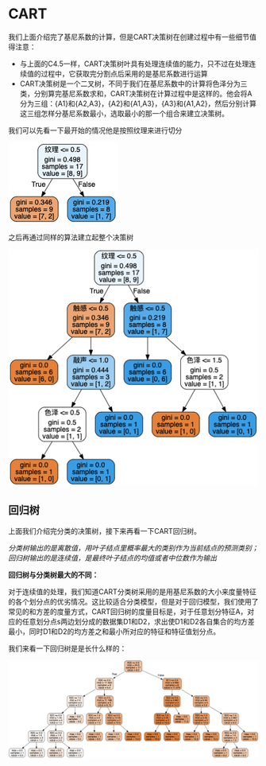 # CART

我们上面介绍完了基尼系数的计算，但是CART决策树在创建过程中有一些细节值得注意：

* 与上面的C4.5一样，CART决策树叶具有处理连续值的能力，只不过在处理连续值的过程中，它获取完分割点后采用的是基尼系数进行运算
* CART决策树是一个二叉树，不同于我们在基尼系数中的计算将色泽分为三类，分别算完基尼系数求和，CART决策树在计算过程中是这样的。他会将A分为三组：{A1}和{A2,A3}，{A2}和{A1,A3}，{A3}和{A1,A2}，然后分别计算这三组怎样分基尼系数最小，选取最小的那一个组合来建立决策树。

我们可以先看一下最开始的情况他是按照纹理来进行切分

![](../../.gitbook/assets/image%20%281%29.png)

之后再通过同样的算法建立起整个决策树

![](../../.gitbook/assets/image%20%2817%29.png)

## **回归树**

上面我们介绍完分类的决策树，接下来再看一下CART回归树。

_分类树输出的是离散值，用叶子结点里概率最大的类别作为当前结点的预测类别；回归树输出的是连续值，是最终叶子结点的均值或者中位数作为输出_

**回归树与分类树最大的不同：**

对于连续值的处理，我们知道CART分类树采用的是用基尼系数的大小来度量特征的各个划分点的优劣情况。这比较适合分类模型，但是对于回归模型，我们使用了常见的和方差的度量方式，CART回归树的度量目标是，对于任意划分特征A，对应的任意划分点s两边划分成的数据集D1和D2，求出使D1和D2各自集合的均方差最小，同时D1和D2的均方差之和最小所对应的特征和特征值划分点。

我们来看一下回归树是是长什么样的：

![](../../.gitbook/assets/image%20%2816%29.png)

